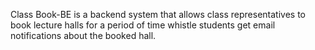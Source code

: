 Class Book-BE is a backend system that allows class representatives to book lecture halls for a period of time whistle students get email notifications about the booked hall.
